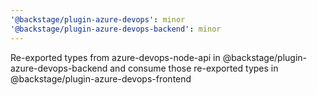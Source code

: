 ```yaml
---
'@backstage/plugin-azure-devops': minor
'@backstage/plugin-azure-devops-backend': minor
---
```


Re-exported types from azure-devops-node-api in @backstage/plugin-azure-devops-backend and consume those re-exported types in @backstage/plugin-azure-devops-frontend

